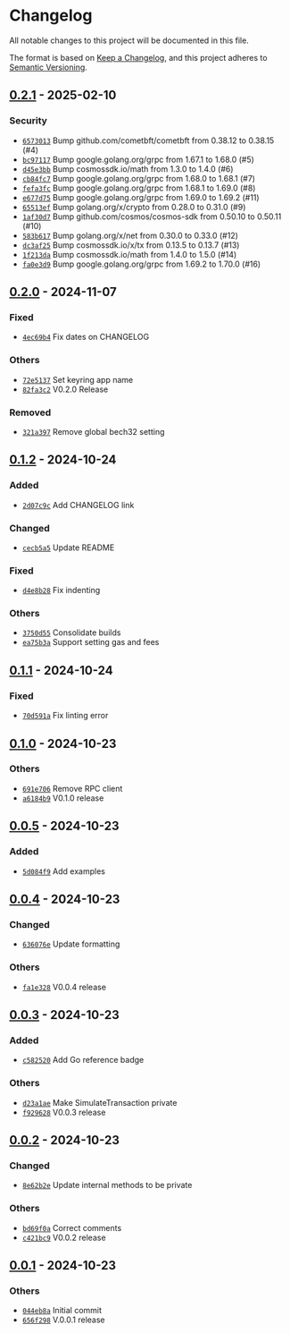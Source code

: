 # Changelog

All notable changes to this project will be documented in this file.

The format is based on [Keep a Changelog](https://keepachangelog.com/en/1.0.0/),
and this project adheres to [Semantic Versioning](https://semver.org/spec/v2.0.0.html).

## [0.2.1] - 2025-02-10

### Security

- [`6573013`](https://github.com/shapeshed/cosmosign/commit/65730139e53cc48b67dba38698bece88e9e36160) Bump github.com/cometbft/cometbft from 0.38.12 to 0.38.15 (#4)
- [`bc97117`](https://github.com/shapeshed/cosmosign/commit/bc971174d03fbc08498058975b1b7a85ef21fdb1) Bump google.golang.org/grpc from 1.67.1 to 1.68.0 (#5)
- [`d45e3bb`](https://github.com/shapeshed/cosmosign/commit/d45e3bb24cbc249c4e72ea57444e94031d566271) Bump cosmossdk.io/math from 1.3.0 to 1.4.0 (#6)
- [`cb84fc7`](https://github.com/shapeshed/cosmosign/commit/cb84fc739501006229c177d5921b4ab6bcc3e1a7) Bump google.golang.org/grpc from 1.68.0 to 1.68.1 (#7)
- [`fefa3fc`](https://github.com/shapeshed/cosmosign/commit/fefa3fca94146ef0143bbe85b2e3e7d126d55808) Bump google.golang.org/grpc from 1.68.1 to 1.69.0 (#8)
- [`e677d75`](https://github.com/shapeshed/cosmosign/commit/e677d75dbe73b262fc0ad3dbfcb71de74b2356c4) Bump google.golang.org/grpc from 1.69.0 to 1.69.2 (#11)
- [`65513ef`](https://github.com/shapeshed/cosmosign/commit/65513ef55a9cf79a709085378168f090889eccd7) Bump golang.org/x/crypto from 0.28.0 to 0.31.0 (#9)
- [`1af30d7`](https://github.com/shapeshed/cosmosign/commit/1af30d7c4429faad645e61a8ccc4868a86a9e50d) Bump github.com/cosmos/cosmos-sdk from 0.50.10 to 0.50.11 (#10)
- [`583b617`](https://github.com/shapeshed/cosmosign/commit/583b6177c86ff4ba8bc1789b03ea767fcad3880e) Bump golang.org/x/net from 0.30.0 to 0.33.0 (#12)
- [`dc3af25`](https://github.com/shapeshed/cosmosign/commit/dc3af257809ebd81d0cc586e387e5241ce1cf6f0) Bump cosmossdk.io/x/tx from 0.13.5 to 0.13.7 (#13)
- [`1f213da`](https://github.com/shapeshed/cosmosign/commit/1f213dae228a6fd39d8937f2a7f046656e6e3de5) Bump cosmossdk.io/math from 1.4.0 to 1.5.0 (#14)
- [`fa0e3d9`](https://github.com/shapeshed/cosmosign/commit/fa0e3d90d3fc7daaca721eef18869ebac57eee61) Bump google.golang.org/grpc from 1.69.2 to 1.70.0 (#16)

## [0.2.0] - 2024-11-07

### Fixed

- [`4ec69b4`](https://github.com/shapeshed/cosmosign/commit/4ec69b4ad4dd7b039576986d22dfff27660e823c) Fix dates on CHANGELOG

### Others

- [`72e5137`](https://github.com/shapeshed/cosmosign/commit/72e5137b96f81702ca3bf8e5bcd36ad105408e81) Set keyring app name
- [`82fa3c2`](https://github.com/shapeshed/cosmosign/commit/82fa3c2439a944c29da4d8c22e8850e0536af179) V0.2.0 Release

### Removed

- [`321a397`](https://github.com/shapeshed/cosmosign/commit/321a3977b675b79fb867e8f3e5a795d7d4ab0eba) Remove global bech32 setting

## [0.1.2] - 2024-10-24

### Added

- [`2d07c9c`](https://github.com/shapeshed/cosmosign/commit/2d07c9c0a1dd4ff5241578633102b5e649a58292) Add CHANGELOG link

### Changed

- [`cecb5a5`](https://github.com/shapeshed/cosmosign/commit/cecb5a57ab462b05a7fa31e5a7504334728348a6) Update README

### Fixed

- [`d4e8b28`](https://github.com/shapeshed/cosmosign/commit/d4e8b28ef4b90db26885bac487f999ee088b13fe) Fix indenting

### Others

- [`3750d55`](https://github.com/shapeshed/cosmosign/commit/3750d553cea741c37ef0d6c0465d68ac23c78288) Consolidate builds
- [`ea75b3a`](https://github.com/shapeshed/cosmosign/commit/ea75b3afa337862a4707109498491180ebf17250) Support setting gas and fees

## [0.1.1] - 2024-10-24

### Fixed

- [`70d591a`](https://github.com/shapeshed/cosmosign/commit/70d591a8a67ea2fdccfc877af19941e2d0d6e639) Fix linting error

## [0.1.0] - 2024-10-23

### Others

- [`691e706`](https://github.com/shapeshed/cosmosign/commit/691e70643625979c3e4d1c46a4f0c7cbef79bb4f) Remove RPC client
- [`a6184b9`](https://github.com/shapeshed/cosmosign/commit/a6184b95d33f79c3cef541c349808a9095d840d7) V0.1.0 release

## [0.0.5] - 2024-10-23

### Added

- [`5d084f9`](https://github.com/shapeshed/cosmosign/commit/5d084f9eddf376995043ea42829dd393d86082fb) Add examples

## [0.0.4] - 2024-10-23

### Changed

- [`636076e`](https://github.com/shapeshed/cosmosign/commit/636076e0662b3b1fcc5dd253d87c9601bb5a752f) Update formatting

### Others

- [`fa1e328`](https://github.com/shapeshed/cosmosign/commit/fa1e3280b33103b0df2cb18709e7e159bcc41e5b) V0.0.4 release

## [0.0.3] - 2024-10-23

### Added

- [`c582520`](https://github.com/shapeshed/cosmosign/commit/c58252099f41718e3a7e1f67a1b4543fb9955a43) Add Go reference badge

### Others

- [`d23a1ae`](https://github.com/shapeshed/cosmosign/commit/d23a1ae00b3f78bb72ad5bef43b6644b9a646693) Make SimulateTransaction private
- [`f929628`](https://github.com/shapeshed/cosmosign/commit/f92962842b6b092119d9120dceee8aec1f5c510a) V0.0.3 release

## [0.0.2] - 2024-10-23

### Changed

- [`8e62b2e`](https://github.com/shapeshed/cosmosign/commit/8e62b2e0bfad152c6ab454a52ada8c0debf993be) Update internal methods to be private

### Others

- [`bd69f0a`](https://github.com/shapeshed/cosmosign/commit/bd69f0a174bcb9970433aefbdad0e2195760a26d) Correct comments
- [`c421bc9`](https://github.com/shapeshed/cosmosign/commit/c421bc9c18cc6b78d6d4589962a48dacd3b6eacc) V0.0.2 release

## [0.0.1] - 2024-10-23

### Others

- [`044eb8a`](https://github.com/shapeshed/cosmosign/commit/044eb8a0104ad021fa9d8b8e064649547d68a1c8) Initial commit
- [`656f298`](https://github.com/shapeshed/cosmosign/commit/656f29804092b37b845d90dc45bd57de7309d440) V.0.0.1 release

[0.2.1]: https://github.com/shapeshed/cosmosign/compare/v0.2.0..v0.2.1
[0.2.0]: https://github.com/shapeshed/cosmosign/compare/v0.1.2..v0.2.0
[0.1.2]: https://github.com/shapeshed/cosmosign/compare/v0.1.1..v0.1.2
[0.1.1]: https://github.com/shapeshed/cosmosign/compare/v0.1.0..v0.1.1
[0.1.0]: https://github.com/shapeshed/cosmosign/compare/v0.0.5..v0.1.0
[0.0.5]: https://github.com/shapeshed/cosmosign/compare/v0.0.4..v0.0.5
[0.0.4]: https://github.com/shapeshed/cosmosign/compare/v0.0.3..v0.0.4
[0.0.3]: https://github.com/shapeshed/cosmosign/compare/v0.0.2..v0.0.3
[0.0.2]: https://github.com/shapeshed/cosmosign/compare/v0.0.1..v0.0.2
[0.0.1]: https://github.com/shapeshed/cosmosign/releases/tag/v0.0.1

